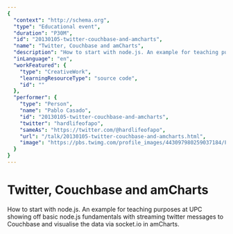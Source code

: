 ```yaml
---
{
  "context": "http://schema.org",
  "type": "Educational event",
  "duration": "P30M",
  "id": "20130105-twitter-couchbase-and-amcharts",
  "name": "Twitter, Couchbase and amCharts",
  "description": "How to start with node.js. An example for teaching purposes at UPC showing off basic node.js fundamentals with streaming twitter messages to Couchbase and visualise the data via socket.io in amCharts.",
  "inLanguage": "en",
  "workFeatured": {
    "type": "CreativeWork",
    "learningResourceType": "source code",
    "id": ""
  },
  "performer": {
    "type": "Person",
    "name": "Pablo Casado",
    "id": "20130105-twitter-couchbase-and-amcharts",
    "twitter": "hardlifeofapo",
    "sameAs": "https://twitter.com/@hardlifeofapo",
    "url": "/talk/20130105-twitter-couchbase-and-amcharts.html",
    "image": "https://pbs.twimg.com/profile_images/443097980259037184/F91JqvV9.jpeg"
  }
}
---
```

# Twitter, Couchbase and amCharts

How to start with node.js. An example for teaching purposes at UPC showing off basic node.js fundamentals with streaming twitter messages to Couchbase and visualise the data via socket.io in amCharts.